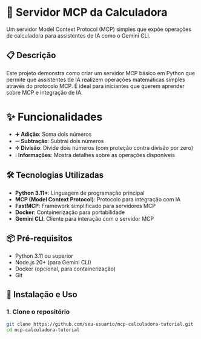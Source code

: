 # 🧮 Servidor MCP da Calculadora

Um servidor Model Context Protocol (MCP) simples que expõe operações de calculadora para assistentes de IA como o Gemini CLI.

## 📋 Descrição

Este projeto demonstra como criar um servidor MCP básico em Python que permite que assistentes de IA realizem operações matemáticas simples através do protocolo MCP. É ideal para iniciantes que querem aprender sobre MCP e integração de IA.

# ✨ Funcionalidades

- ➕ **Adição**: Soma dois números
- ➖ **Subtração**: Subtrai dois números  
- ➗ **Divisão**: Divide dois números (com proteção contra divisão por zero)
- ℹ️ **Informações**: Mostra detalhes sobre as operações disponíveis

## 🛠️ Tecnologias Utilizadas

- **Python 3.11+**: Linguagem de programação principal
- **MCP (Model Context Protocol)**: Protocolo para integração com IA
- **FastMCP**: Framework simplificado para servidores MCP
- **Docker**: Containerização para portabilidade
- **Gemini CLI**: Cliente para interação com o servidor MCP

## 📦 Pré-requisitos

- Python 3.11 ou superior
- Node.js 20+ (para Gemini CLI)
- Docker (opcional, para containerização)
- Git

## 🚀 Instalação e Uso

### 1. Clone o repositório

```bash
git clone https://github.com/seu-usuario/mcp-calculadora-tutorial.git
cd mcp-calculadora-tutorial